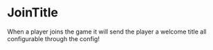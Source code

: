# JoinTitle
When a player joins the game it will send the player a welcome title all configurable through the config!
